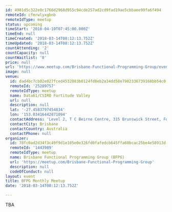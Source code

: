 ```yaml
---
id: 4981d5c322e0c1766d2968d955c94cde257ad2cd9fad19ae5cbbaee99fa6f494
remoteId: cfmrwlyxgbnb
remoteIdType: meetup
status: upcoming
timeStart: '2018-04-10T07:45:00.000Z'
timeEnd: null
timeCreated: '2018-03-14T08:12:13.752Z'
timeUpdated: '2018-03-14T08:12:13.752Z'
countAttending: '2'
countCapacity: null
countWaitlist: '0'
price: null
url: 'https://www.meetup.com/Brisbane-Functional-Programming-Group/events/248688757/'
image: null
venue:
  id: dad4bc7cb02e027fced4532083b0124fd8eb2a34dd58e7902336739168bb54c0
  remoteId: '25289757'
  remoteIdType: meetup
  name: Data61/CSIRO Fortitude Valley
  url: null
  description: null
  lat: '-27.4583797454834'
  lon: '153.03416442871094'
  contactAddress: 'Level 2, T C Beirne Centre, 315 Brunswick Street, Fortitude Valley 4006 QLD'
  contactCity: Brisbane
  contactCountry: Australia
  contactPhone: null
organizer:
  id: 78fc0ad2d34f3c49f9d1e105e0e326fd0fafedcb645ffa60bcac25be4e58913d
  remoteId: '1443989'
  remoteIdType: meetup
  name: Brisbane Functional Programming Group (BFPG)
  url: 'https://meetup.com/Brisbane-Functional-Programming-Group'
  description: null
  codeOfConduct: null
layout: event
title: BFPG Monthly Meetup
date: '2018-03-14T08:12:13.752Z'

---
```

<p>TBA</p>
